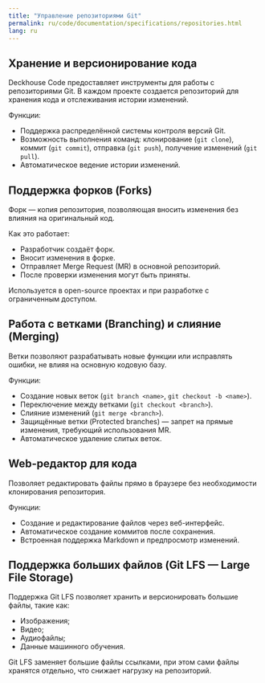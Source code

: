 ```yaml
---
title: "Управление репозиториями Git"
permalink: ru/code/documentation/specifications/repositories.html
lang: ru
---
```


## Хранение и версионирование кода

Deckhouse Code предоставляет инструменты для работы с репозиториями Git. В каждом проекте создается репозиторий для хранения кода и отслеживания истории изменений.

Функции:

- Поддержка распределённой системы контроля версий Git.
- Возможность выполнения команд: клонирование (`git clone`), коммит (`git commit`), отправка (`git push`), получение изменений (`git pull`).
- Автоматическое ведение истории изменений.

## Поддержка форков (Forks)  

Форк — копия репозитория, позволяющая вносить изменения без влияния на оригинальный код.

Как это работает:

- Разработчик создаёт форк.
- Вносит изменения в форке.
- Отправляет Merge Request (MR) в основной репозиторий.
- После проверки изменения могут быть приняты.

Используется в open-source проектах и при разработке с ограниченным доступом.

## Работа с ветками (Branching) и слияние (Merging)  

Ветки позволяют разрабатывать новые функции или исправлять ошибки, не влияя на основную кодовую базу.

Функции:

- Создание новых веток (`git branch <name>`, `git checkout -b <name>`).
- Переключение между ветками (`git checkout <branch>`).
- Слияние изменений (`git merge <branch>`).
- Защищённые ветки (Protected branches) — запрет на прямые изменения, требующий использования MR.
- Автоматическое удаление слитых веток.

## Web-редактор для кода  

Позволяет редактировать файлы прямо в браузере без необходимости клонирования репозитория.

Функции:

- Создание и редактирование файлов через веб-интерфейс.
- Автоматическое создание коммитов после сохранения.
- Встроенная поддержка Markdown и предпросмотр изменений.

## Поддержка больших файлов (Git LFS — Large File Storage)

Поддержка Git LFS позволяет хранить и версионировать большие файлы, такие как:

- Изображения;
- Видео;
- Аудиофайлы;
- Данные машинного обучения.

Git LFS заменяет большие файлы ссылками, при этом сами файлы хранятся отдельно, что снижает нагрузку на репозиторий.
